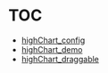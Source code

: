# TOC

* [highChart_config](highChart_config.md)
* [highChart_demo](highChart_demo.md)
* [highChart_draggable](highChart_draggable.md)
